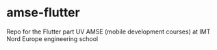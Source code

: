 # amse-flutter
Repo for the Flutter part UV AMSE (mobile development courses) at IMT Nord Europe engineering school
